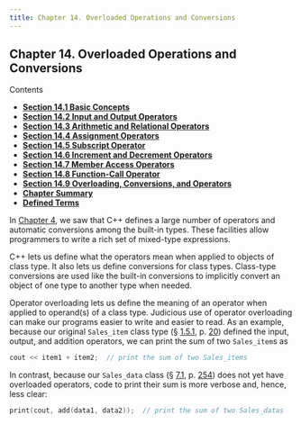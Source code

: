 ```yaml
---
title: Chapter 14. Overloaded Operations and Conversions
---
```


<h2 id="filepos3544393">Chapter 14. Overloaded Operations and Conversions</h2>
<p>Contents</p><ul><li><strong><a href="130-14.1._basic_concepts.html#filepos3549336">Section 14.1 Basic Concepts</a></strong></li><li><strong><a href="131-14.2._input_and_output_operators.html#filepos3576045">Section 14.2 Input and Output Operators</a></strong></li><li><strong><a href="132-14.3._arithmetic_and_relational_operators.html#filepos3595833">Section 14.3 Arithmetic and Relational Operators</a></strong></li><li><strong><a href="133-14.4._assignment_operators.html#filepos3614210">Section 14.4 Assignment Operators</a></strong></li><li><strong><a href="134-14.5._subscript_operator.html#filepos3620887">Section 14.5 Subscript Operator</a></strong></li><li><strong><a href="135-14.6._increment_and_decrement_operators.html#filepos3630002">Section 14.6 Increment and Decrement Operators</a></strong></li><li><strong><a href="136-14.7._member_access_operators.html#filepos3645985">Section 14.7 Member Access Operators</a></strong></li><li><strong><a href="137-14.8._functioncall_operator.html#filepos3657799">Section 14.8 Function-Call Operator</a></strong></li><li><strong><a href="138-14.9._overloading_conversions_and_operators.html#filepos3713073">Section 14.9 Overloading, Conversions, and Operators</a></strong></li><li><strong><a href="139-chapter_summary.html#filepos3773544">Chapter Summary</a></strong></li><li><strong><a href="140-defined_terms.html#filepos3775079">Defined Terms</a></strong></li></ul>

<p>In <a href="038-chapter_4._expressions.html#filepos995349">Chapter 4</a>, we saw that C++ defines a large number of operators and automatic conversions among the built-in types. These facilities allow programmers to write a rich set of mixed-type expressions.</p>
<p>C++ lets us define what the operators mean when applied to objects of class type. It also lets us define conversions for class types. Class-type conversions are used like the built-in conversions to implicitly convert an object of one type to another type when needed.</p>
<p><a id="filepos3547214"></a>Operator overloading lets us define the meaning of an operator when applied to operand(s) of a class type. Judicious use of operator overloading can make our programs easier to write and easier to read. As an example, because our original <code>Sales_item</code> class type (§ <a href="015-1.5._introducing_classes.html#filepos222335">1.5.1</a>, p. <a href="015-1.5._introducing_classes.html#filepos222335">20</a>) defined the input, output, and addition operators, we can print the sum of two <code>Sales_item</code>s as</p>

```c++
cout << item1 + item2;  // print the sum of two Sales_items
```

<p>In contrast, because our <code>Sales_data</code> class (§ <a href="073-7.1._defining_abstract_data_types.html#filepos1745423">7.1</a>, p. <a href="073-7.1._defining_abstract_data_types.html#filepos1745423">254</a>) does not yet have overloaded operators, code to print their sum is more verbose and, hence, less clear:</p>

```c++
print(cout, add(data1, data2));  // print the sum of two Sales_datas
```
